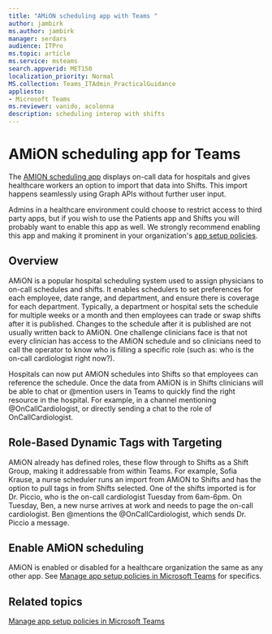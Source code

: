 ```yaml
---
title: "AMiON scheduling app with Teams "
author: jambirk
ms.author: jambirk 
manager: serdars
audience: ITPro
ms.topic: article 
ms.service: msteams 
search.appverid: MET150
localization_priority: Normal
MS.collection: Teams_ITAdmin_PracticalGuidance
appliesto:
- Microsoft Teams
ms.reviewer: vanido, acolonna
description: scheduling interop with shifts
---
```


# AMiON scheduling app for Teams 

The [AMION scheduling app](http://amion.com) displays on-call data for hospitals and gives healthcare workers an option to import that data into Shifts. This import happens seamlessly using Graph APIs without further user input.

Admins in a healthcare environment could choose to restrict access to third party apps, but if you wish to use the Patients app and Shifts you will probably want to enable this app as well. We strongly recommend enabling this app and making it prominent in your organization's [app setup policies](../teams-app-setup-policies.md).

## Overview

AMiON is a popular hospital scheduling system used to assign physicians to on-call schedules and shifts. It enables schedulers to set preferences for each employee, date range, and department, and ensure there is coverage for each department. Typically, a department or hospital sets the schedule for multiple weeks or a month and then employees can trade or swap shifts after it is published. Changes to the schedule after it is published are not usually written back to AMiON. One challenge clinicians face is that not every clinician has access to the AMiON schedule and so clinicians need to call the operator to know who is filling a specific role (such as: who is the on-call cardiologist right now?).  

Hospitals can now put AMiON schedules into Shifts so that employees can reference the schedule. Once the data from AMiON is in Shifts  clinicians will be able to chat or @mention users in Teams to quickly find the right resource in the hospital. For example, in a channel mentioning @OnCallCardiologist, or directly sending a chat to the role of OnCallCardiologist.

## Role-Based Dynamic Tags with Targeting  

 AMiON  already has defined roles, these flow through to Shifts as a Shift Group, making it addressable from within Teams. For example, Sofia Krause, a nurse scheduler runs an import from AMiON to Shifts and has the option to pull tags in from Shifts selected. One of the shifts imported is for Dr. Piccio, who is the on-call cardiologist Tuesday from 6am-6pm. On Tuesday, Ben, a new nurse arrives at work and needs to page the on-call cardiologist. Ben @mentions the @OnCallCardiologist, which sends Dr. Piccio a message.  

## Enable AMiON scheduling

AMiON is enabled or disabled for a healthcare organization the same as any other app. See [Manage app setup policies in Microsoft Teams](../teams-app-setup-policies.md) for specifics.

## Related topics

[Manage app setup policies in Microsoft Teams](../teams-app-setup-policies.md)
